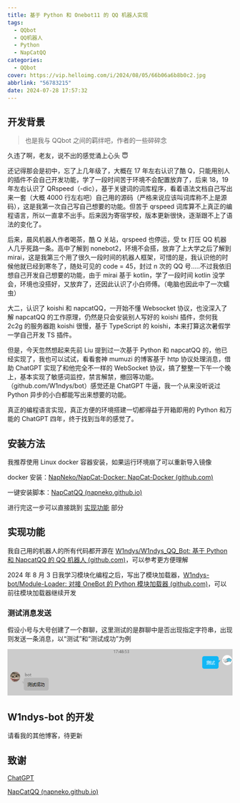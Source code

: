 ```yaml
---
title: 基于 Python 和 Onebot11 的 QQ 机器人实现
tags:
  - QQbot
  - QQ机器人
  - Python
  - NapCatQQ
categories:
  - QQbot
cover: https://vip.helloimg.com/i/2024/08/05/66b06a6b8b0c2.jpg
abbrlink: "56783215"
date: 2024-07-28 17:57:32
---
```


## 开发背景

> 也是我与 QQbot 之间的羁绊吧，作者的一些碎碎念

久违了啊，老友，说不出的感觉涌上心头 😇

还记得那会是初中，忘了上几年级了，大概在 17 年左右认识了酷 Q，只能用别人的插件不会自己开发功能，学了一段时间苦于环境不会配置放弃了，后来 18，19 年左右认识了 QRspeed（-dic），基于关键词的词库程序，看着语法文档自己写出来一套（大概 4000 行左右吧）自己用的源码（严格来说应该叫词库称不上是源码），这是我第一次自己写自己想要的功能。但苦于 qrspeed 词库算不上真正的编程语言，所以一直拿不出手。后来因为寄宿学校，版本更新很快，逐渐跟不上了语法的变化了。

后来，晨风机器人作者喝茶，酷 Q 关站，qrspeed 也停运，受 tx 打压 QQ 机器人几乎死路一条。高中了解到 nonebot2，环境不会搭，放弃了上大学之后了解到 mirai，这是我第三个用了很久一段时间的机器人框架，可惜的是，我认识他的时候他就已经到寒冬了，随处可见的 code = 45，封过 n 次的 QQ 号.....不过我依旧想自己开发自己想要的功能，由于 mirai 基于 kotlin，学了一段时间 kotlin 没学会，环境也没搭好，又放弃了，还因此认识了小白师傅。（电脑也因此中了一次蠕虫）

大二，认识了 koishi 和 napcatQQ，一开始不懂 Websocket 协议，也没深入了解 napcatQQ 的工作原理，仍然是只会安装别人写好的 koishi 插件，奈何我 2c2g 的服务器跑 koishi 很慢，基于 TypeScript 的 koishi，本来打算这次暑假学一学自己开发 TS 插件。

但是，今天忽然想起来先前 Liu 提到过一次基于 Python 和 napcatQQ 的，他已经实现了，我也可以试试，看看套神 mumuzi 的博客基于 http 协议处理消息，借助 ChatGPT 实现了和他完全不一样的 WebSocket 协议，搞了整整一下午一个晚上，基本实现了敏感词监控，禁言解禁，撤回等功能。（github.com/W1ndys/bot）感觉还是 ChatGPT 牛逼，我一个从来没听说过 Python 异步的小白都能写出来想要的功能。

真正的编程语言实现，真正方便的环境搭建一切都得益于开箱即用的 Python 和万能的 ChatGPT 四年，终于找到当年的感觉了。

## 安装方法

我推荐使用 Linux docker 容器安装，如果运行环境崩了可以重新导入镜像

docker 安装：[NapNeko/NapCat-Docker: NapCat-Docker (github.com)](https://github.com/NapNeko/NapCat-Docker)

一键安装脚本：[NapCatQQ (napneko.github.io)](https://napneko.github.io/zh-CN/guide/getting-started#一键安装)

进行完这一步可以直接跳到 [实现功能](#实现功能) 部分

## 实现功能

我自己用的机器人的所有代码都开源在 [W1ndys/W1ndys_QQ_Bot: 基于 Python 和 NapcatQQ 的 QQ 机器人 (github.com)](https://github.com/W1ndys-bot/W1ndys-bot)，可以参考更方便理解

2024 年 8 月 3 日我学习模块化编程之后，写出了模块加载器，[W1ndys-bot/Module-Loader: 对接 OneBot 的 Python 模块加载器 (github.com)](https://github.com/W1ndys-bot/Module-Loader)，可以前往模块加载器继续开发

### 测试消息发送

假设小号与大号创建了一个群聊，这里测试的是群聊中是否出现指定字符串，出现则发送一条消息，以“测试”和“测试成功”为例

![image-20240728191204205](./../images/QQbot/image-20240728191204205.png)

## W1ndys-bot 的开发

请看我的其他博客，待更新

## 致谢

[ChatGPT](https://chatgpt.com/)

[NapCatQQ (napneko.github.io)](https://napneko.github.io/zh-CN/)
